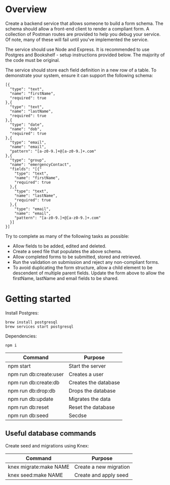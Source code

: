 # Overview

Create a backend service that allows someone to build a form schema. The schema should allow a front-end client to render a compliant form. A collection of Postman routes are provided to help you debug your service. Of note, many of these will fail until you've implemented the service.

The service should use Node and Express. It is recommended to use Postgres and Bookshelf - setup instructions provided below. The majority of the code must be original.

The service should store each field definition in a new row of a table. To demonstrate your system, ensure it can support the following schema:

```
[{
  "type": "text",
  "name": "firstName",
  "required": true
},{
  "type": "text",
  "name": "lastName",
  "required": true
},{
  "type": "date",
  "name": "dob",
  "required": true
},{
  "type": "email",
  "name": "email",
  "pattern": "[a-z0-9.]+@[a-z0-9.]+.com"
},{
  "type": "group",
  "name": "emergencyContact",
  "fields": "[{"
    "type": "text",
    "name": "firstName",
    "required": true
  },{
    "type": "text",
    "name": "lastName",
    "required": true
  },{
    "type": "email",
    "name": "email",
    "pattern": "[a-z0-9.]+@[a-z0-9.]+.com"
  }]
}]
```

Try to complete as many of the following tasks as possible:

* Allow fields to be added, edited and deleted.
* Create a seed file that populates the above schema.
* Allow completed forms to be submitted, stored and retrieved.
* Run the validation on submission and reject any non-compliant forms.
* To avoid duplicating the form structure, allow a child element to be descendent of multiple parent fields. Update the form above to allow the firstName, lastName and email fields to be shared.

# Getting started

Install Postgres:

```
brew install postgresql
brew services start postgresql
```

Dependencies:

```
npm i
```

| Command                | Purpose              |
| ---------------------- | -------------------- |
| npm start              | Start the server     |
| npm run db:create:user | Creates a user       |
| npm run db:create:db   | Creates the database |
| npm run db:drop:db     | Drops the database   |
| npm run db:update      | Migrates the data    |
| npm run db:reset       | Reset the database   |
| npm run db:seed        | Secdse   |

## Useful database commands

Create seed and migrations using Knex:

| Command                | Purpose                |
| ---------------------- | ---------------------- |
| knex migrate:make NAME | Create a new migration |
| knex seed:make NAME    | Create and apply seed  |
